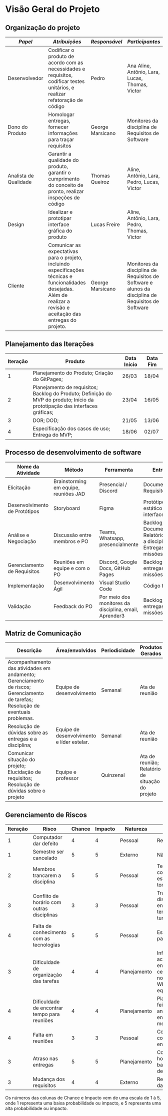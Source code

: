 # Visão Geral do Projeto

## **Organização do projeto**

| **_Papel_**            | **_Atribuições_**                                                                                                                                                        | **_Responsável_** | **_Participantes_**                                               |
| ---------------------- | ------------------------------------------------------------------------------------------------------------------------------------------------------------------------ | ----------------- | ----------------------------------------------------------------- |
| Desenvolvedor          | Codificar o produto de acordo com as necessidades e requisitos, codificar testes unitários, e realizar refatoração de código                                             | Pedro             | Ana Aline, Antônio, Lara, Lucas, Thomas, Victor                   |
| Dono do Produto        | Homologar entregas, fornecer informações para traçar requisitos                                                                                                          | George Marsicano  | Monitores da disciplina de Requisitos de Software                 |
| Analista de Qualidade  | Garantir a qualidade do produto, garantir o cumprimento do conceito de pronto, realizar inspeções de código                                                              | Thomas Queiroz    | Aline, Antônio, Lara, Pedro, Lucas, Victor                        |
| Design                 | Idealizar e prototipar interface gráfica do produto                                                                                                                      | Lucas Freire      | Aline, Antônio, Lara, Pedro, Thomas, Victor                       |
| Cliente                | Comunicar as expectativas para o projeto, incluindo especificações técnicas e funcionalidades desejadas. Além de realizar a revisão e aceitação das entregas do projeto. | George Marsicano  | Monitores da disciplina de Requisitos de Software e alunos da disciplina de Requisitos de Software |


## **Planejamento das Iterações**

| Iteração | Produto                                | Data Início | Data Fim |
|----------|----------------------------------------|-------------|----------|
| 1        | Planejamento do Produto; Criação do GitPages; | 26/03       | 18/04    |
| 2        | Planejamento de requisitos; Backlog do Produto; Definição do MVP do produto; Início da prototipação das interfaces gráficas; | 23/04       | 16/05    |
| 3        | DOR; DOD;                              | 21/05       | 13/06    |
| 4        | Especificação dos casos de uso; Entrega do MVP; | 18/06       | 02/07    |


## **Processo de desenvolvimento de software**


| Nome da Atividade        | Método                                  | Ferramenta                               | Entrega                                  |
|--------------------------|-----------------------------------------|------------------------------------------|------------------------------------------|
| Elicitação               | Brainstorming em equipe, reuniões JAD  | Presencial / Discord                     | Documento de Requisitos                  |
| Desenvolvimento de Protótipos | Storyboard                            | Figma                                    | Protótipo estático da interface         |
| Análise e Negociação     | Discussão entre membros e PO          | Teams, Whatsapp, presencialmente        | Backlog, Documentação, Relatórios para a disciplina, Entregas de missões |
| Gerenciamento de Requisitos | Reuniões em equipe e com o PO       | Discord, Google Docs, GitHub Pages      | Backlog e entregas de missões            |
| Implementação             | Desenvolvimento Ágil                  | Visual Studio Code                       | Código fonte                             |
| Validação                | Feedback do PO                        | Por meio dos monitores da disciplina, email, Aprender3 | Backlog, entregas de missões         |

## **Matriz de Comunicação**

| Descrição                                                        | Área/envolvidos                               | Periodicidade | Produtos Gerados                          |
|------------------------------------------------------------------|-----------------------------------------------|---------------|------------------------------------------|
| Acompanhamento das atividades em andamento; Gerenciamento de riscos; Gerenciamento de tarefas; Resolução de eventuais problemas. | Equipe de desenvolvimento                    | Semanal       | Ata de reunião                           |
| Resolução de dúvidas sobre as entregas e a disciplina;           | Equipe de desenvolvimento e líder estelar.   | Semanal       | Ata de reunião                           |
| Comunicar situação do projeto; Elucidação de requisitos; Resolução de dúvidas sobre o projeto | Equipe e professor                           | Quinzenal     | Ata de reunião; Relatório de situação do projeto |


## **Gerenciamento de Riscos**

| Iteração | Risco                                        | Chance | Impacto | Natureza     | Solução                                                                     |
|----------|----------------------------------------------|--------|---------|--------------|-----------------------------------------------------------------------------|
| 1        | Computador dar defeito                       | 4      |4        | Pessoal      | Reinstalar OS                                                               |
| 1        | Semestre ser cancelado                       | 5      |5        | Externo      | Não há                                                                      |
| 2        | Membros trancarem a disciplina               | 5      |5        | Pessoal      | Tentar convencer os estudantes e torcer                                     |
| 3        | Conflito de horário com outras disciplinas   | 3      |3        | Pessoal      | Trancar disciplinas, encontrar tempo fora do turno diurno                   |
| 4        | Falta de conhecimento com as tecnologias     | 5      |5        | Pessoal      | Estudo, pareamento                                                          |
| 3        | Dificuldade de organização das tarefas       | 4      |4        | Planejamento | Informações acerca de entregas centralizadas no grupo de Whatsapp da equipe |
| 4        | Dificuldade de encontrar tempo para reuniões | 4      |4        | Planejamento | Planejamento feito com antecedência entre os membros                        |
| 4        | Falta em reuniões                            | 3      |3        | Pessoal      | Conversa e conciliação entre membros                                        |
| 3        | Atraso nas entregas                          | 5      |5        | Planejamento | Conciliação de horários e balanceamento de tarefas                          |
| 3        | Mudança dos requisitos                       | 4      |4        | Externo      | Readequação da equipe                                                       |

Os números das colunas de Chance e Impacto vem de uma escala de 1 à 5, onde 1 representa uma baixa probabilidade ou impacto, e 5 representa uma alta probabilidade ou impacto.
